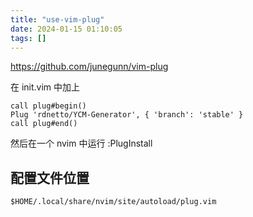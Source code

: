 ```yaml
---
title: "use-vim-plug"
date: 2024-01-15 01:10:05
tags: []
---
```

https://github.com/junegunn/vim-plug

在 init.vim 中加上

```vim
call plug#begin()
Plug 'rdnetto/YCM-Generator', { 'branch': 'stable' }
call plug#end()
```

然后在一个 nvim 中运行 :PlugInstall

## 配置文件位置

`$HOME/.local/share/nvim/site/autoload/plug.vim`

